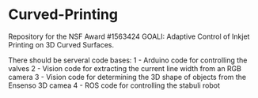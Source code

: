 # Curved-Printing
Repository for the NSF Award #1563424 GOALI: Adaptive Control of Inkjet Printing on 3D Curved Surfaces.

There should be serveral code bases:
1 - Arduino code for controlling the valves
2 - Vision code for extracting the current line width from an RGB camera
3 - Vision code for determining the 3D shape of objects from the Ensenso 3D camea
4 - ROS code for controlling the stabuli robot

